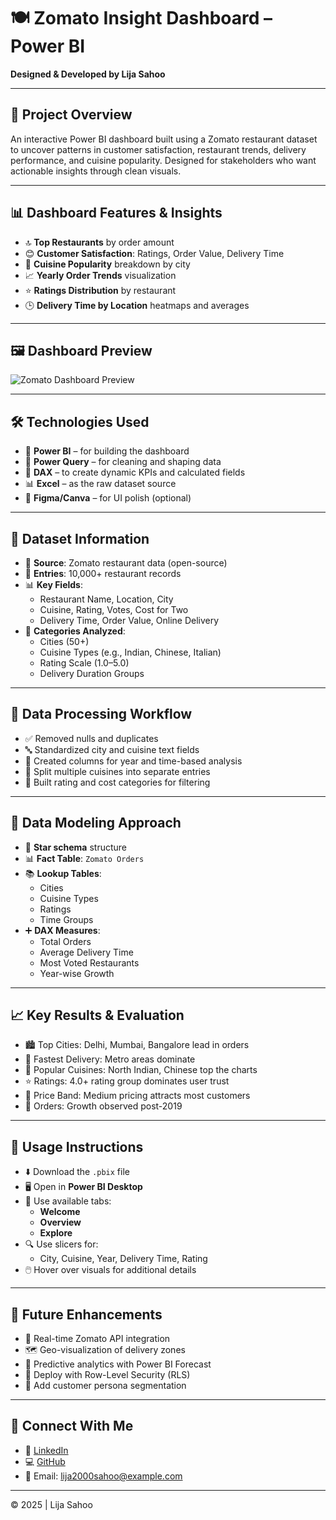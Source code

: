 # 🍽️ Zomato Insight Dashboard – Power BI  
**Designed & Developed by Lija Sahoo**

---

## 📌 Project Overview  
An interactive Power BI dashboard built using a Zomato restaurant dataset to uncover patterns in customer satisfaction, restaurant trends, delivery performance, and cuisine popularity. Designed for stakeholders who want actionable insights through clean visuals.

---

## 📊 Dashboard Features & Insights  
- 🔝 **Top Restaurants** by order amount  
- 😊 **Customer Satisfaction**: Ratings, Order Value, Delivery Time  
- 🍲 **Cuisine Popularity** breakdown by city  
- 📈 **Yearly Order Trends** visualization  
- ⭐ **Ratings Distribution** by restaurant  
- 🕒 **Delivery Time by Location** heatmaps and averages

---

## 🖼️ Dashboard Preview  
![Zomato Dashboard Preview](Screenshots/dashboard-preview.png)

---

## 🛠 Technologies Used  
- 🧠 **Power BI** – for building the dashboard  
- 🔄 **Power Query** – for cleaning and shaping data  
- 📐 **DAX** – to create dynamic KPIs and calculated fields  
- 📊 **Excel** – as the raw dataset source  
- 🎨 **Figma/Canva** – for UI polish (optional)

---

## 📂 Dataset Information  
- 📌 **Source**: Zomato restaurant data (open-source)  
- 🔢 **Entries**: 10,000+ restaurant records  
- 📊 **Key Fields**:
  - Restaurant Name, Location, City  
  - Cuisine, Rating, Votes, Cost for Two  
  - Delivery Time, Order Value, Online Delivery  
- 📁 **Categories Analyzed**:
  - Cities (50+)  
  - Cuisine Types (e.g., Indian, Chinese, Italian)  
  - Rating Scale (1.0–5.0)  
  - Delivery Duration Groups

---

## 🔄 Data Processing Workflow  
- ✅ Removed nulls and duplicates  
- 🔤 Standardized city and cuisine text fields  
- 📅 Created columns for year and time-based analysis  
- 🍴 Split multiple cuisines into separate entries  
- 🧮 Built rating and cost categories for filtering

---

## 🧠 Data Modeling Approach  
- 🌟 **Star schema** structure  
- 📊 **Fact Table**: `Zomato Orders`  
- 📚 **Lookup Tables**:
  - Cities  
  - Cuisine Types  
  - Ratings  
  - Time Groups  
- ➕ **DAX Measures**:
  - Total Orders  
  - Average Delivery Time  
  - Most Voted Restaurants  
  - Year-wise Growth  

---

## 📈 Key Results & Evaluation  
- 🏙️ Top Cities: Delhi, Mumbai, Bangalore lead in orders  
- 🚚 Fastest Delivery: Metro areas dominate  
- 🍛 Popular Cuisines: North Indian, Chinese top the charts  
- ⭐ Ratings: 4.0+ rating group dominates user trust  
- 💸 Price Band: Medium pricing attracts most customers  
- 📆 Orders: Growth observed post-2019

---

## 📘 Usage Instructions  
- ⬇️ Download the `.pbix` file  
- 🖥️ Open in **Power BI Desktop**  
- 📂 Use available tabs:
  - **Welcome**  
  - **Overview**  
  - **Explore**  
- 🔍 Use slicers for:
  - City, Cuisine, Year, Delivery Time, Rating  
- 🖱️ Hover over visuals for additional details

---

## 🔮 Future Enhancements  
- 🔗 Real-time Zomato API integration  
- 🗺️ Geo-visualization of delivery zones  
- 🧠 Predictive analytics with Power BI Forecast  
- 🔐 Deploy with Row-Level Security (RLS)  
- 👤 Add customer persona segmentation

---

## 🔗 Connect With Me  
- 💼 [LinkedIn](https://www.linkedin.com/in/lija-sahoo-4b3389259)  
- 💻 [GitHub](https://github.com/Lija12sahoo)  
- 📧 Email: lija2000sahoo@example.com

---

© 2025 | Lija Sahoo  
